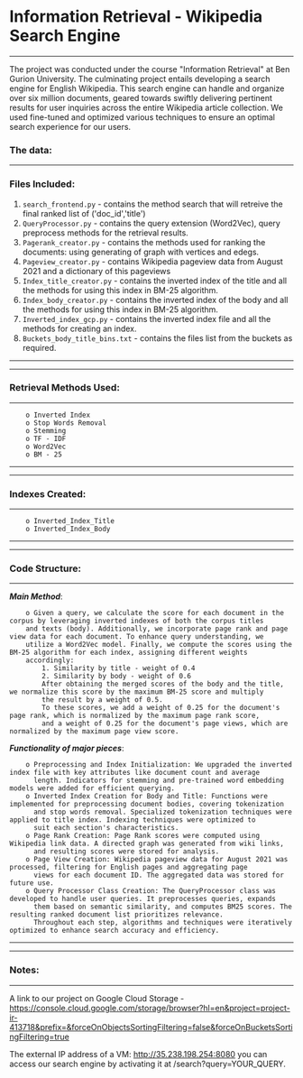 # **Information Retrieval - Wikipedia Search Engine**
---

The project was conducted under the course "Information Retrieval" at Ben Gurion University. The culminating project entails developing a search engine for English Wikipedia. This search engine can handle and organize over six million documents, geared towards swiftly delivering pertinent results for user inquiries across the entire Wikipedia article collection. We used fine-tuned and optimized various techniques to ensure an optimal search experience for our users.


### **The data:**
---
### Files Included:
1. `search_frontend.py` - contains the method search that will retreive the final ranked list of ('doc_id','title')
2. `QueryProcessor.py` - contains the query extension (Word2Vec), query preprocess methods for the retrieval results.
3. `Pagerank_creator.py` - contains the methods used for ranking the documents: using generating of graph with vertices and edegs.
4. `Pageview_creator.py` - contains Wikipedia pageview data from August 2021 and a dictionary of this pageviews
5. `Index_title_creator.py` - contains the inverted index of the title and all the methods for using this index in BM-25 algorithm. 
6. `Index_body_creator.py` - contains the inverted index of the body and all the methods for using this index in BM-25 algorithm. 
7. `Inverted_index_gcp.py` - contains the inverted index file and all the methods for creating an index.
8. `Buckets_body_title_bins.txt` - contains the files list from the buckets as required.

---
---
### **Retrieval Methods Used:**
---

        o Inverted Index
        o Stop Words Removal
        o Stemming
        o TF - IDF
        o Word2Vec
        o BM - 25

---
---
### **Indexes Created:**
---
        o Inverted_Index_Title
        o Inverted_Index_Body

---
---

### **Code Structure:**
---
**_Main Method_**:

        o Given a query, we calculate the score for each document in the corpus by leveraging inverted indexes of both the corpus titles
        and texts (body). Additionally, we incorporate page rank and page view data for each document. To enhance query understanding, we
        utilize a Word2Vec model. Finally, we compute the scores using the BM-25 algorithm for each index, assigning different weights
        accordingly:
            1. Similarity by title - weight of 0.4
            2. Similarity by body - weight of 0.6
            After obtaining the merged scores of the body and the title, we normalize this score by the maximum BM-25 score and multiply 
            the result by a weight of 0.5.
            To these scores, we add a weight of 0.25 for the document's page rank, which is normalized by the maximum page rank score,
            and a weight of 0.25 for the document's page views, which are normalized by the maximum page view score.

**_Functionality of major pieces_**:

        o Preprocessing and Index Initialization: We upgraded the inverted index file with key attributes like document count and average
          length. Indicators for stemming and pre-trained word embedding models were added for efficient querying.
        o Inverted Index Creation for Body and Title: Functions were implemented for preprocessing document bodies, covering tokenization
          and stop words removal. Specialized tokenization techniques were applied to title index. Indexing techniques were optimized to
          suit each section's characteristics.
        o Page Rank Creation: Page Rank scores were computed using Wikipedia link data. A directed graph was generated from wiki links,
          and resulting scores were stored for analysis.
        o Page View Creation: Wikipedia pageview data for August 2021 was processed, filtering for English pages and aggregating page
          views for each document ID. The aggregated data was stored for future use.
        o Query Processor Class Creation: The QueryProcessor class was developed to handle user queries. It preprocesses queries, expands
          them based on semantic similarity, and computes BM25 scores. The resulting ranked document list prioritizes relevance.
          Throughout each step, algorithms and techniques were iteratively optimized to enhance search accuracy and efficiency.
    

---
---
### Notes:
---
A link to our project on Google Cloud Storage - https://console.cloud.google.com/storage/browser?hl=en&project=project-ir-413718&prefix=&forceOnObjectsSortingFiltering=false&forceOnBucketsSortingFiltering=true

The external IP address of a VM: http://35.238.198.254:8080 you can access our search engine by activating it at /search?query=YOUR_QUERY. 
